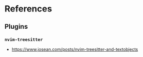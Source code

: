# References

## Plugins

### `nvim-treesitter`

- https://www.josean.com/posts/nvim-treesitter-and-textobjects

